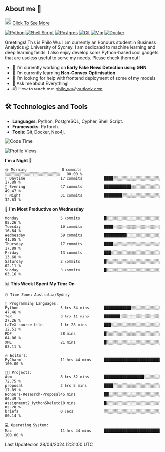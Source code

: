 ## About me 🤗

<a href="#"><img src="https://media.giphy.com/media/hvRJCLFzcasrR4ia7z/giphy.gif" width="20px" height="20px"></a> [Click To See More](https://philowu.notion.site/philowu/Philo-Hao-Wu-8bc7b2a81217493399d7db22df70fbfd)

[![Python](https://img.shields.io/badge/python-3670A0?style=for-the-badge&logo=python&logoColor=ffdd54)](#)
[![Shell Script](https://img.shields.io/badge/shell_script-%23121011.svg?style=for-the-badge&logo=gnu-bash&logoColor=white)](#)
[![Postgres](https://img.shields.io/badge/postgres-%23316192.svg?style=for-the-badge&logo=postgresql&logoColor=white)](#)
[![Git](https://img.shields.io/badge/git-%23F05033.svg?style=for-the-badge&logo=git&logoColor=white)](#)
[![Vim](https://img.shields.io/badge/VIM-%2311AB00.svg?style=for-the-badge&logo=vim&logoColor=white)](#)
[![Docker](https://img.shields.io/badge/docker-%230db7ed.svg?style=for-the-badge&logo=docker&logoColor=white)](#)

Greetings! This is Philo Wu. I am currently an Honours student in Business Analytics \@ University of Sydney. I am dedicated to machine learning and deep learning fields. I also enjoy develop some Python-based cool gadgets that are ~~useless~~ useful to serve my needs. Please check them out!

- 🔭 I’m currently working on **Early Fake News Detection using GNN**
- 🌱 I’m currently learning **Non-Convex Optimisation**
- 🤔 I’m looking for help with frontend deployment of some of my models
- 💬 Ask me about Everything!
- 📫 How to reach me: philo_wu@outlook.com

## 🛠 Technologies and Tools
- **Languages**: Python, PostgreSQL, Cypher, Shell Script.
- **Frameworks**: PyTorch.
- **Tools**: Git, Docker, Neo4j.

<!--START_SECTION:waka-->
![Code Time](http://img.shields.io/badge/Code%20Time-100%20hrs%2050%20mins-blue)

![Profile Views](http://img.shields.io/badge/Profile%20Views-7-blue)

**I'm a Night 🦉** 

```text
🌞 Morning                0 commits           ░░░░░░░░░░░░░░░░░░░░░░░░░   00.00 % 
🌆 Daytime                17 commits          ████░░░░░░░░░░░░░░░░░░░░░   17.89 % 
🌃 Evening                47 commits          ████████████░░░░░░░░░░░░░   49.47 % 
🌙 Night                  31 commits          ████████░░░░░░░░░░░░░░░░░   32.63 % 
```
📅 **I'm Most Productive on Wednesday** 

```text
Monday                   5 commits           █░░░░░░░░░░░░░░░░░░░░░░░░   05.26 % 
Tuesday                  16 commits          ████░░░░░░░░░░░░░░░░░░░░░   16.84 % 
Wednesday                39 commits          ██████████░░░░░░░░░░░░░░░   41.05 % 
Thursday                 17 commits          ████░░░░░░░░░░░░░░░░░░░░░   17.89 % 
Friday                   13 commits          ███░░░░░░░░░░░░░░░░░░░░░░   13.68 % 
Saturday                 2 commits           █░░░░░░░░░░░░░░░░░░░░░░░░   02.11 % 
Sunday                   3 commits           █░░░░░░░░░░░░░░░░░░░░░░░░   03.16 % 
```


📊 **This Week I Spent My Time On** 

```text
🕑︎ Time Zone: Australia/Sydney

💬 Programming Languages: 
Python                   5 hrs 34 mins       ████████████░░░░░░░░░░░░░   47.46 % 
TeX                      3 hrs 11 mins       ███████░░░░░░░░░░░░░░░░░░   27.26 % 
LaTeX source file        1 hr 28 mins        ███░░░░░░░░░░░░░░░░░░░░░░   12.51 % 
PDF                      28 mins             █░░░░░░░░░░░░░░░░░░░░░░░░   04.06 % 
XML                      21 mins             █░░░░░░░░░░░░░░░░░░░░░░░░   03.11 % 

🔥 Editors: 
PyCharm                  11 hrs 44 mins      █████████████████████████   100.00 % 

🐱‍💻 Projects: 
Asm                      8 hrs 32 mins       ██████████████████░░░░░░░   72.75 % 
proposal                 2 hrs 5 mins        ████░░░░░░░░░░░░░░░░░░░░░   17.89 % 
Honours-Research-Proposal45 mins             ██░░░░░░░░░░░░░░░░░░░░░░░   06.49 % 
Assignment2_PythonSkeleto18 mins             █░░░░░░░░░░░░░░░░░░░░░░░░   02.70 % 
briefs                   0 secs              ░░░░░░░░░░░░░░░░░░░░░░░░░   00.14 % 

💻 Operating System: 
Mac                      11 hrs 44 mins      █████████████████████████   100.00 % 
```


 Last Updated on 28/04/2024 12:31:00 UTC
<!--END_SECTION:waka-->
